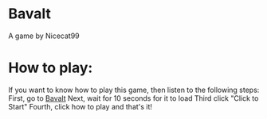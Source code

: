 # Bavalt
A game by Nicecat99

# How to play:
If you want to know how to play this game, then listen to the following steps:
First, go to [Bavalt](https://nicecat99.github.io/bavalt/js)
Next, wait for 10 seconds for it to load
Third click "Click to Start"
Fourth, click how to play and that's it!
